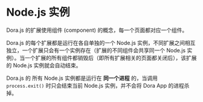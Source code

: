 # Node.js 实例

Dora.js 的扩展使用组件 (component) 的概念，每一个页面都对应一个组件。

Dora.js 的每个扩展都是运行在各自单独的一个 Node.js 实例，不同扩展之间相互独立，一个扩展只会有一个实例存在（扩展的不同组件会共享同一个 Node.js 实例）。当一个扩展的所有组件都销毁后（即所有扩展相关的页面都关闭后），该扩展的 Node.js 实例就会自动结束。

Dora.js 的 所有 Node.js 实例都是运行在 __同一个进程__ 的，当调用 `process.exit()` 时只会结束当前 Node.js 实例，并不会将 Dora App 的进程杀掉。
